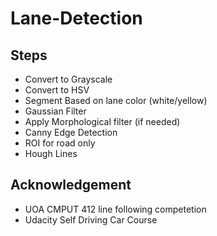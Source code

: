 # Lane-Detection

## Steps
* Convert to Grayscale
* Convert to HSV
* Segment Based on lane color (white/yellow)
* Gaussian Filter
* Apply Morphological filter (if needed)
* Canny Edge Detection
* ROI for road only
* Hough Lines

## Acknowledgement 
* UOA CMPUT 412 line following competetion 
* Udacity Self Driving Car Course 
